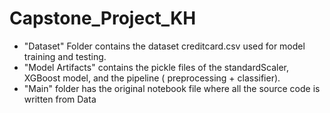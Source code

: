 # Capstone_Project_KH

- "Dataset" Folder contains the dataset creditcard.csv used for model training and testing.
- "Model Artifacts" contains the pickle files of the standardScaler, XGBoost model, and the pipeline ( preprocessing + classifier).
- "Main" folder has the original notebook file where all the source code is written from Data
